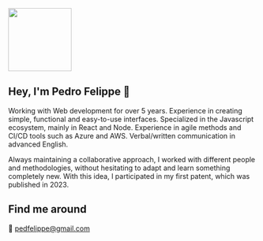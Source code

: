 

<img src="https://t3.ftcdn.net/jpg/02/16/61/20/360_F_216612049_fOxOxjBeBQuEnfckX9R8k6jFYbUpx7tS.jpg" width="128"/>

## Hey, I'm Pedro Felippe 👋

Working with Web development for over 5 years. Experience in creating simple, functional and easy-to-use interfaces. Specialized in the Javascript ecosystem, mainly in React and Node. Experience in agile methods and CI/CD tools such as Azure and AWS. Verbal/written communication in advanced English. 

Always maintaining a collaborative approach, I worked with different people and methodologies, without hesitating to adapt and learn something completely new. With this idea, I participated in my first patent, which was published in 2023.


## Find me around
📧 pedfelippe@gmail.com
